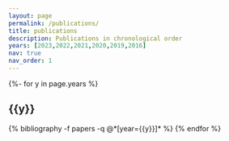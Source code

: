 ```yaml
---
layout: page
permalink: /publications/
title: publications
description: Publications in chronological order
years: [2023,2022,2021,2020,2019,2016]
nav: true
nav_order: 1
---
```

<!-- _pages/publications.md -->
<div class="publications">

{%- for y in page.years %}
  <h2 class="year">{{y}}</h2>
  {% bibliography -f papers -q @*[year={{y}}]* %}
{% endfor %}

</div>
